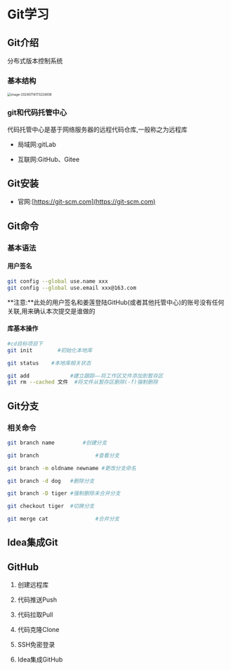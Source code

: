 # Git学习

## Git介绍

分布式版本控制系统

### 基本结构

<img src="/Users/dearfriend/Library/Application Support/typora-user-images/image-20240714173224838.png" alt="image-20240714173224838" style="zoom:50%;" />

### git和代码托管中心

代码托管中心是基于网络服务器的远程代码仓库,一般称之为远程库

- 局域网:gitLab

- 互联网:GitHub、Gitee

  

## Git安装

- 官网:[https://git-scm.com](https://git-scm.com)

## Git命令

### 基本语法

#### 用户签名

```sh
git config --global use.name xxx
git config --global use.email xxx@163.com
```

**注意:**此处的用户签名和姜莲登陆GitHub(或者其他托管中心)的账号没有任何关联,用来确认本次提交是谁做的

#### 库基本操作

```sh
#cd目标项目下
git init   		#初始化本地库

git status    #本地库相关状态

git add  			#建立跟踪——将工作区文件添加到暂存区
git rm --cached 文件  #将文件从暂存区删除(-f)强制删除
```



## Git分支

### 相关命令

```sh
git branch name 		#创建分支

git branch 					#查看分支

git branch -m oldname newname #更改分支命名

git branch -d dog  	#删除分支

git branch -D tiger	#强制删除未合并分支

git checkout tiger	#切换分支

git merge cat				#合并分支

```



## Idea集成Git

## GitHub

1. 创建远程库

2. 代码推送Push

3. 代码拉取Pull

4. 代码克隆Clone

5. SSH免密登录

6. Idea集成GitHub

   

   